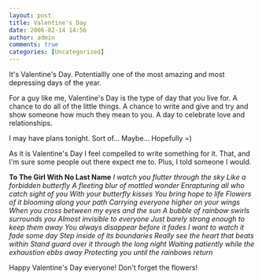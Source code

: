 ```yaml
---
layout: post
title: Valentine's Day
date: 2006-02-14 14:56
author: admin
comments: true
categories: [Uncategorized]
---
```

It's Valentine's Day.  Potentiallly one of the most amazing and most depressing days of the year.

For a guy like me, Valentine's Day is the type of day that you live for.  A chance to do all of the little things.  A chance to write and give and try and show someone how much they mean to you.  A day to celebrate love and relationships.

I may have plans tonight.  Sort of...  Maybe...  Hopefully =)

As it is Valentine's Day I feel compelled to write something for it.  That, and I'm sure some people out there expect me to.  Plus, I told someone I would.

<b>To The Girl With No Last Name</b>
<i>I watch you flutter through the sky
Like a forbidden butterfly
A fleeting blur of mottled wonder
Enrapturing all who catch sight of you
With your butterfly kisses
You bring hope to life
Flowers of it blooming along your path
Carrying everyone higher on your wings
When you cross between my eyes and the sun
A bubble of rainbow swirls surrounds you
Almost invisible to everyone
Just barely strong enough to keep them away
You always disappear before it fades
I want to watch it fade some day
Step inside of its boundaries
Really see the heart that beats within
Stand guard over it through the long night
Waiting patiently while the exhaustion ebbs away
Protecting you until the rainbows return
</i>

Happy Valentine's Day everyone!  Don't forget the flowers!


